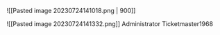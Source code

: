 ![[Pasted image 20230724141018.png | 900]]

![[Pasted image 20230724141332.png]]
Administrator
Ticketmaster1968

